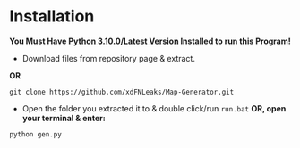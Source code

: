 # Installation
**You Must Have [Python 3.10.0/Latest Version](https://www.python.org/ftp/python/3.10.0/python-3.10.0-amd64.exe) Installed to run this Program!**

- Download files from repository page & extract.

**OR** 
```
git clone https://github.com/xdFNLeaks/Map-Generator.git
```
- Open the folder you extracted it to & double click/run `run.bat`
**OR, open your terminal & enter:**
```
python gen.py
```

